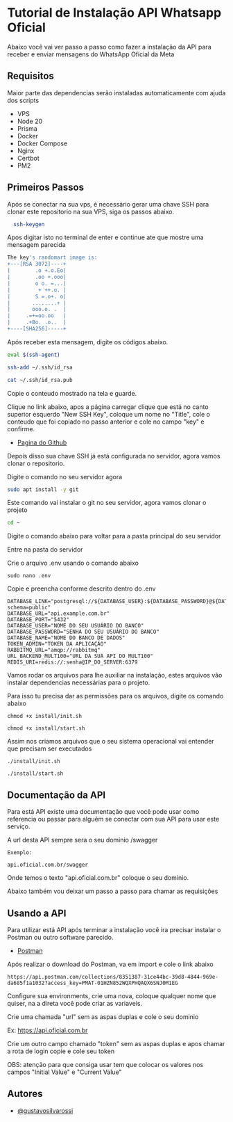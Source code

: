 
# Tutorial de Instalação API Whatsapp Oficial

Abaixo você vai ver passo a passo como fazer a instalação da API para receber e enviar mensagens do WhatsApp Oficial da Meta


## Requisitos

Maior parte das dependencias serão instaladas automaticamente com ajuda dos scripts

* VPS
* Node 20
* Prisma
* Docker
* Docker Compose
* Nginx
* Certbot
* PM2
## Primeiros Passos

Após se conectar na sua vps, é necessário gerar uma chave SSH para clonar este repositorio na sua VPS, siga os passos abaixo.

```bash
  ssh-keygen
```

Apos digitar isto no terminal de enter e continue ate que mostre uma mensagem parecida

``` bash
The key's randomart image is:
+---[RSA 3072]----+
|        .o +.o.Eo|
|        .oo +.ooo|
|        o o. =...|
|         + ++.o. |
|        S =.o+. o|
|       ........+ |
|       ooo.o. .  |
|     .=+=oo.oo   |
|     .+Bo. .o..  |
+----[SHA256]-----+
```

Após receber esta mensagem, digite os códigos abaixo.

``` bash
eval $(ssh-agent)
```

``` bash
ssh-add ~/.ssh/id_rsa
```

``` bash
cat ~/.ssh/id_rsa.pub
```

Copie o conteudo mostrado na tela e guarde.

Clique no link abaixo, apos a página carregar clique que está no canto superior esquerdo "New SSH Key", coloque um nome no "Title", cole o conteudo que foi copiado no passo anterior e cole no campo "key" e confirme.

- [Pagina do Github](https://github.com/settings/keys)

Depois disso sua chave SSH já está configurada no servidor, agora vamos clonar o repositorio.

Digite o comando no seu servidor agora

``` bash
sudo apt install -y git
```

Este comando vai instalar o git no seu servidor, agora vamos clonar o projeto

``` bash
cd ~
```

Digite o comando abaixo para voltar para a pasta principal do seu servidor

Entre na pasta do servidor

Crie o arquivo .env usando o comando abaixo

```
sudo nano .env
```

Copie e preencha conforme descrito dentro do .env

```
DATABASE_LINK="postgresql://${DATABASE_USER}:${DATABASE_PASSWORD}@${DATABASE_URL}:${DATABASE_PORT}/${DATABASE_NAME}?schema=public"
DATABASE_URL="api.example.com.br"
DATABASE_PORT="5432"
DATABASE_USER="NOME DO SEU USUÁRIO DO BANCO"
DATABASE_PASSWORD="SENHA DO SEU USUÁRIO DO BANCO"
DATABASE_NAME="NOME DO BANCO DE DADOS"
TOKEN_ADMIN="TOKEN DA APLICAÇÃO"
RABBITMQ_URL="amqp://rabbitmq"
URL_BACKEND_MULT100="URL DA SUA API DO MULT100"
REDIS_URI=redis://:senha@IP_DO_SERVER:6379
```

Vamos rodar os arquivos para lhe auxiliar na instalação, estes arquivos vão instalar dependencias necessárias para o projeto.

Para isso tu precisa dar as permissões para os arquivos, digite os comando abaixo

```
chmod +x install/init.sh
```

```
chmod +x install/start.sh
```

Assim nos criamos arquivos que o seu sistema operacional vai entender que precisam ser executados

```
./install/init.sh
```

```
./install/start.sh
```
## Documentação da API

Para está API existe uma documentação que você pode usar como referencia ou passar para alguém se conectar com sua API para usar este serviço.

A url desta API sempre sera o seu dominio /swagger

```
Exemplo:

api.oficial.com.br/swagger
```

Onde temos o texto "api.oficial.com.br" coloque o seu dominio.

Abaixo também vou deixar um passo a passo para chamar as requisições
## Usando a API

Para utilizar está API após terminar a instalação você ira precisar instalar o Postman ou outro software parecido.


- [Postman](https://www.postman.com/downloads/)

Após realizar o download do Postman, va em import e cole o link abaixo

```
https://api.postman.com/collections/8351387-31ce44bc-39d8-4844-969e-da685f1a1032?access_key=PMAT-01HZN852WQXPHQAQX6SNJ0M1EG
```

Configure sua environments, crie uma nova, coloque qualquer nome que quiser, na a direta você pode criar as variaveis.

Crie uma chamada "url" sem as aspas duplas e cole o seu dominio

Ex: https://api.oficial.com.br

Crie um outro campo chamado "token" sem as aspas duplas e apos chamar a rota de login copie e cole seu token

OBS: atenção para que consiga usar tem que colocar os valores nos campos "Initial Value" e "Current Value"

## Autores

- [@gustavosilvarossi](https://github.com/gustavosilvarossi)

